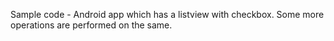 Sample code - Android app which has a listview with checkbox. Some more operations are performed on the same.
